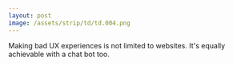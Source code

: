 ```yaml
---
layout: post
image: /assets/strip/td/td.004.png
---
```


Making bad UX experiences is not limited to websites.  It's equally achievable with a chat bot too.